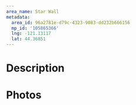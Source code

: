 ```yaml
---
area_name: Star Wall
metadata:
  area_id: 96a2781e-d79c-4323-9083-dd232b666156
  mp_id: '105865366'
  lng: -121.13117
  lat: 44.36851
---
```

# Description

# Photos


